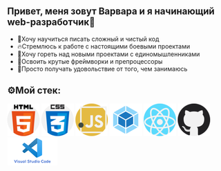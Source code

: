 ## Привет, меня зовут Варвара и я начинающий web-разработчик🤟

* 💎Хочу научиться писать сложный и чистый код 
* 🔥Стремлюсь к работе с настоящими боевыми проектами
* 🤩Хочу гореть над новыми проектами с единомышленниками
* 🎯Освоить крутые фреймворки и препроцессоры
* 💜Просто получать удовольствие от того, чем занимаюсь


## ⚙️Мой стек:

![image](https://github.com/LVar97/LVar97/raw/main/image/html-5.png)
![image](https://github.com/LVar97/LVar97/raw/main/image/css-3.png)
![image](https://github.com/LVar97/LVar97/raw/main/image/javascript.png)
![image](https://github.com/LVar97/LVar97/raw/main/image/webpack.png)
![image](https://github.com/LVar97/LVar97/raw/main/image/react.png)
![image](https://github.com/LVar97/LVar97/raw/main/image/github.png)
![image](https://github.com/LVar97/LVar97/raw/main/image/vscode.png)